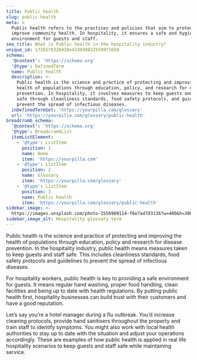 ```yaml
---
title: Public health
slug: public-health
meta: >
  Public health refers to the practices and policies that aim to protect and
  improve community health. In hospitality, it ensures a safe and hygienic
  environment for guests and staff.
seo_title: What is Public health in the hospitality industry?
unique_id: 1726570326928x433049032559971650
schema:
  '@context': 'https://schema.org'
  '@type': DefinedTerm
  name: Public health
  description: >-
    Public health is the science and practice of protecting and improving the
    health of populations through education, policy, and research for disease
    prevention. In hospitality, it involves measures to keep guests and staff
    safe through cleanliness standards, food safety protocols, and guidelines to
    prevent the spread of infectious diseases.
  inDefinedTermSet: 'https://yourpilla.com/glossary'
  url: 'https://yourpilla.com/glossary/public-health'
breadcrumb_schema:
  '@context': 'https://schema.org'
  '@type': BreadcrumbList
  itemListElement:
    - '@type': ListItem
      position: 1
      name: Home
      item: 'https://yourpilla.com'
    - '@type': ListItem
      position: 2
      name: Glossary
      item: 'https://yourpilla.com/glossary'
    - '@type': ListItem
      position: 3
      name: Public health
      item: 'https://yourpilla.com/glossary/public-health'
sidebar_image: >-
  https://images.unsplash.com/photo-1556909114-f6e7ad7d3136?w=400&h=300&fit=crop&auto=format
sidebar_image_alt: Hospitality glossary term
---
```

Public health is the science and practice of protecting and improving the health of populations through education, policy and research for disease prevention. In the hospitality industry, public health means measures taken to keep guests and staff safe. This includes cleanliness standards, food safety protocols and guidelines to prevent the spread of infectious diseases.

For hospitality workers, public health is key to providing a safe environment for guests. It means regular hand washing, proper food handling, clean facilities and being up to date with health regulations. By putting public health first, hospitality businesses can build trust with their customers and have a good reputation.

Let’s say you’re a hotel manager during a flu outbreak. You’d increase cleaning protocols, provide hand sanitisers throughout the property and train staff to identify symptoms. You might also work with local health authorities to stay up to date with the situation and adjust your operations accordingly. These are examples of how public health is applied in real life hospitality scenarios to keep guests and staff safe while maintaining service.
